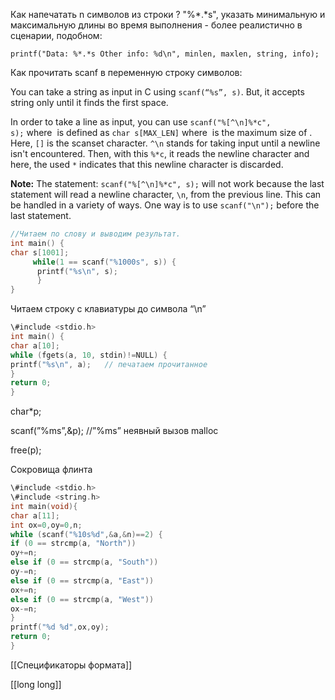 Как напечатать n символов из строки ? "%*.*s", указать минимальную и максимальную длины во время выполнения - более реалистично в сценарии, подобном:

```Plain
printf("Data: %*.*s Other info: %d\n", minlen, maxlen, string, info);
```

Как прочитать scanf в переменную строку символов:

You can take a string as input in C using `scanf(“%s”, s)`. But, it accepts string only until it finds the first space.

In order to take a line as input, you can use `scanf("%[^\n]%*c", s);` where  is defined as `char s[MAX_LEN]` where  is the maximum size of . Here, `[]` is the scanset character. `^\n` stands for taking input until a newline isn't encountered. Then, with this `%*c`, it reads the newline character and here, the used `*` indicates that this newline character is discarded.

**Note:** The statement: `scanf("%[^\n]%*c", s);` will not work because the last statement will read a newline character, `\n`, from the previous line. This can be handled in a variety of ways. One way is to use `scanf("\n");` before the last statement.

  

```C
//Читаем по слову и выводим результат.
int main() {
char s[1001];
     while(1 == scanf("%1000s", s)) {
      printf("%s\n", s);
      }
}
```

Читаем строку с клавиатуры до символа “\n”

```C
\#include <stdio.h>
int main() {
char a[10];
while (fgets(a, 10, stdin)!=NULL) {
printf("%s\n", a);   // печатаем прочитанное
}
return 0;
}
```

  

char*p;

scanf(”%ms”,&p); //”%ms” неявный вызов malloc

free(p);

Сокровища флинта

  

```C
\#include <stdio.h>
\#include <string.h>
int main(void){
char a[11];
int ox=0,oy=0,n;
while (scanf("%10s%d",&a,&n)==2) {
if (0 == strcmp(a, "North"))
oy+=n;
else if (0 == strcmp(a, "South"))
oy-=n;
else if (0 == strcmp(a, "East"))
ox+=n;
else if (0 == strcmp(a, "West"))
ox-=n;
}
printf("%d %d",ox,oy);
return 0;
}
```

  

[[Спецификаторы формата]]

[[long long]]